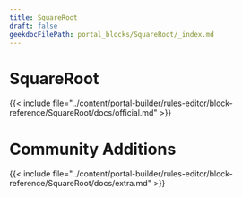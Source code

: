 ```yaml
---
title: SquareRoot
draft: false
geekdocFilePath: portal_blocks/SquareRoot/_index.md
---
```

# SquareRoot
{{< include file="../content/portal-builder/rules-editor/block-reference/SquareRoot/docs/official.md" >}}

# Community Additions

{{< include file="../content/portal-builder/rules-editor/block-reference/SquareRoot/docs/extra.md" >}}